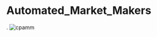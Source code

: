 # Automated_Market_Makers


.
![cpamm](https://user-images.githubusercontent.com/86221351/208238008-1db0db69-44d2-4455-a751-e0bacdee9fc5.png)
